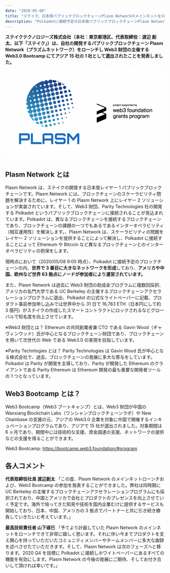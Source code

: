 ```yaml
---
date: "2020-05-08"
title: "ステイク、日本発パブリックブロックチェーンPlasm Networkのメインネットをローンチし、Web3財団の主催するWeb3 Bootcampにアジア15社の1社として選出"
description: "Polkadotに接続予定の日本発パブリックブロックチェーンPlasm Networkがメインネットをローンチ、アジアにおけるプレゼンスの拡大へ"
---
```


**ステイクテクノロジーズ株式会社（本社：東京都港区、代表取締役：渡辺 創太、以下「ステイク」）は、自社の開発するパブリックブロックチェーン Plasm Network（プラズムネットワーク）をローンチし Web3 財団の主催する Web3.0 Bootcamp にてアジア 15 社の 1 社として選出されたことを発表しました。**

![Logo](./d42587-17-149226-0.png)

## Plasm Network とは

Plasm Network は、ステイクの開発する日本発レイヤー 1 パブリックブロックチェーンです。Plasm Network には、ブロックチェーンのスケーラビリティ問題を解決するために、レイヤー 1 の Plasm Network 上にレイヤー 2 ソリューションが実装されています。そして、Web3 財団、Parity Technologies 社の開発する Polkadot というパブリックブロックチェーンに接続されることが見込まれています。Polkadot は、異なるブロックチェーンを接続するブロックチェーンであり、ブロックチェーンの課題の一つでもあるであるインターオペラビリティ（相互運用性）を解決します。、Plasm Network は、スケーラビリティの問題をレイヤー 2 ソリューションを提供することによって解決し、Polkadot に接続することによって Ethereum や Bitcoin など異なるブロックチェーンとのインターオペラビリティの担保をします。

現時点において（2020/05/08 9:00 時点）、Polkadot に接続予定のブロックチェーンの内、**世界で 3 番目に大きなネットワークを形成**しており、**アメリカや中国、欧州など世界 63 拠点にノードが参加者により運営されています。**

また、Plasm Network は過去に Web3 財団の助成金プログラムに複数回採択、アメリカの名門大学である UC Berkeley の主催するブロックチェーンアクセラレーションプログラムに選出、Polkadot の公式なライトペーパーに記載、プロダクト事前参加申し込みでは世界中から 31 日で 16,783 ETH（日本円にして約 3 億円）がステイクの作成したスマートコントラクトにロックされるなどグローバルで知名度を向上させています。

※Web3 財団とは？
Ethereum の共同創業者兼 CTO である Gavin Wood（ギャヴィンウッド）氏が中心となるブロックチェーン財団であり、ブロックチェーンを用いて次世代の Web である Web3.0 の実現を目指しています。

※Parity Technlogies とは？
Parity Technologies は Gavin Wood 氏が中心となる株式会社で、過去、ブロックチェーンの発展に多大な寄与をしています。Polkadot は Parity が開発を主導しており、Parity が開発した Ethereum のクライアントである Parity Ethereum は Ethereum 開発の最も重要な開発者ツールの 1 つとなっています。

## Web3 Bootcamp とは？

Web3 Bootcamp（Web3 ブートキャンプ）とは、Web3 財団が中国の Wanxiang Blockchain Labs（ワンシャンブロックチェーンラボ）や New Chainbase の支援の元、アジアの Web3.0 企業を対象に中国で開催するインキュベーションプログラムであり、アジアで 15 社が選出されました。対象期間は 6 ヶ月であり、期間中には技術的な支援、資金調達の支援、ネットワークの提供などの支援を得ることができます。

Web3 Bootcamp: https://bootcamp.web3.foundation/#program

## 各人コメント

**代表取締役社長 渡辺創太**
「この度、Plasm Network のメインネットローンチおよび、Web3 Bootcamp の参加を発表することができました。弊社は同時期に UC Berkeley の主催するブロックチェーンアクセラレーションプログラムにも採択されており、中国とアメリカで会社とプロダクトのプレゼンスを向上させていく予定です。海外で培ってきた知見や技術を国内企業むけに提供するサービスも開始しており、日本、中国、アメリカの 3 拠点でパートナーと共に引き続き勝負していきたいと考えています。」

**最高技術責任者 山下琢巳**
「予てより計画していた Plasm Network のメインネットをローンチできて非常に嬉しく思います。それに伴い今までプロダクトを支え関心を持っていただいたコミュニティメンバーやチームメンバーに多大な謝辞を述べさせたていただきます。そして、Plasm Network は次のフェーズへと移ります。2020 Q4 を目標に Polkadot に接続しホワイトペーパーにあるすべての機能を有効にします。Plasm Network の今後の発展にご期待、そしてお付き合いして頂ければ幸いです。」
